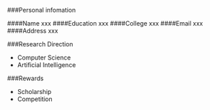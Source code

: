 ###Personal infomation

####Name xxx
####Education xxx
####College xxx
####Email xxx
####Address xxx

###Research Direction
- Computer Science
- Artificial Intelligence

###Rewards
- Scholarship
- Competition

